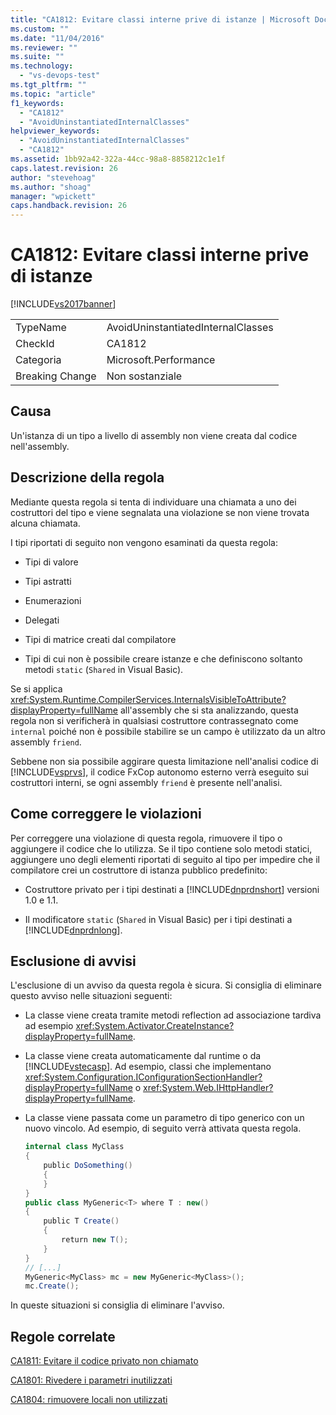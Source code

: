 ```yaml
---
title: "CA1812: Evitare classi interne prive di istanze | Microsoft Docs"
ms.custom: ""
ms.date: "11/04/2016"
ms.reviewer: ""
ms.suite: ""
ms.technology: 
  - "vs-devops-test"
ms.tgt_pltfrm: ""
ms.topic: "article"
f1_keywords: 
  - "CA1812"
  - "AvoidUninstantiatedInternalClasses"
helpviewer_keywords: 
  - "AvoidUninstantiatedInternalClasses"
  - "CA1812"
ms.assetid: 1bb92a42-322a-44cc-98a8-8858212c1e1f
caps.latest.revision: 26
author: "stevehoag"
ms.author: "shoag"
manager: "wpickett"
caps.handback.revision: 26
---
```

# CA1812: Evitare classi interne prive di istanze
[!INCLUDE[vs2017banner](../code-quality/includes/vs2017banner.md)]

|||  
|-|-|  
|TypeName|AvoidUninstantiatedInternalClasses|  
|CheckId|CA1812|  
|Categoria|Microsoft.Performance|  
|Breaking Change|Non sostanziale|  
  
## Causa  
 Un'istanza di un tipo a livello di assembly non viene creata dal codice nell'assembly.  
  
## Descrizione della regola  
 Mediante questa regola si tenta di individuare una chiamata a uno dei costruttori del tipo e viene segnalata una violazione se non viene trovata alcuna chiamata.  
  
 I tipi riportati di seguito non vengono esaminati da questa regola:  
  
-   Tipi di valore  
  
-   Tipi astratti  
  
-   Enumerazioni  
  
-   Delegati  
  
-   Tipi di matrice creati dal compilatore  
  
-   Tipi di cui non è possibile creare istanze e che definiscono soltanto metodi `static` \(`Shared` in Visual Basic\).  
  
 Se si applica <xref:System.Runtime.CompilerServices.InternalsVisibleToAttribute?displayProperty=fullName> all'assembly che si sta analizzando, questa regola non si verificherà in qualsiasi costruttore contrassegnato come `internal` poiché non è possibile stabilire se un campo è utilizzato da un altro assembly `friend`.  
  
 Sebbene non sia possibile aggirare questa limitazione nell'analisi codice di [!INCLUDE[vsprvs](../code-quality/includes/vsprvs_md.md)], il codice FxCop autonomo esterno verrà eseguito sui costruttori interni, se ogni assembly `friend` è presente nell'analisi.  
  
## Come correggere le violazioni  
 Per correggere una violazione di questa regola, rimuovere il tipo o aggiungere il codice che lo utilizza.  Se il tipo contiene solo metodi statici, aggiungere uno degli elementi riportati di seguito al tipo per impedire che il compilatore crei un costruttore di istanza pubblico predefinito:  
  
-   Costruttore privato per i tipi destinati a [!INCLUDE[dnprdnshort](../code-quality/includes/dnprdnshort_md.md)] versioni 1.0 e 1.1.  
  
-   Il modificatore `static` \(`Shared` in Visual Basic\) per i tipi destinati a [!INCLUDE[dnprdnlong](../code-quality/includes/dnprdnlong_md.md)].  
  
## Esclusione di avvisi  
 L'esclusione di un avviso da questa regola è sicura.  Si consiglia di eliminare questo avviso nelle situazioni seguenti:  
  
-   La classe viene creata tramite metodi reflection ad associazione tardiva ad esempio <xref:System.Activator.CreateInstance?displayProperty=fullName>.  
  
-   La classe viene creata automaticamente dal runtime o da [!INCLUDE[vstecasp](../code-quality/includes/vstecasp_md.md)].  Ad esempio, classi che implementano <xref:System.Configuration.IConfigurationSectionHandler?displayProperty=fullName> o <xref:System.Web.IHttpHandler?displayProperty=fullName>.  
  
-   La classe viene passata come un parametro di tipo generico con un nuovo vincolo.  Ad esempio, di seguito verrà attivata questa regola.  
  
    ```c#  
    internal class MyClass  
    {     
        public DoSomething()     
        {  
        }  
    }   
    public class MyGeneric<T> where T : new()  
    {  
        public T Create()  
        {  
            return new T();     
        }  
    }  
    // [...]   
    MyGeneric<MyClass> mc = new MyGeneric<MyClass>();  
    mc.Create();  
    ```  
  
 In queste situazioni si consiglia di eliminare l'avviso.  
  
## Regole correlate  
 [CA1811: Evitare il codice privato non chiamato](../code-quality/ca1811-avoid-uncalled-private-code.md)  
  
 [CA1801: Rivedere i parametri inutilizzati](../code-quality/ca1801-review-unused-parameters.md)  
  
 [CA1804: rimuovere locali non utilizzati](../code-quality/ca1804-remove-unused-locals.md)